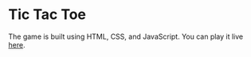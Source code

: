 # Tic Tac Toe

The game is built using HTML, CSS, and JavaScript. You can play it live [here](https://hmdshfq.github.io/Tic-Tac-Toe-JS/).
